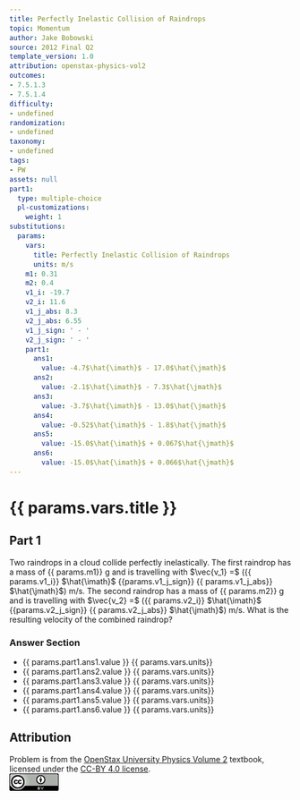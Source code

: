 ```yaml
---
title: Perfectly Inelastic Collision of Raindrops
topic: Momentum
author: Jake Bobowski
source: 2012 Final Q2
template_version: 1.0
attribution: openstax-physics-vol2
outcomes:
- 7.5.1.3
- 7.5.1.4
difficulty:
- undefined
randomization:
- undefined
taxonomy:
- undefined
tags:
- PW
assets: null
part1:
  type: multiple-choice
  pl-customizations:
    weight: 1
substitutions:
  params:
    vars:
      title: Perfectly Inelastic Collision of Raindrops
      units: m/s
    m1: 0.31
    m2: 0.4
    v1_i: -19.7
    v2_i: 11.6
    v1_j_abs: 8.3
    v2_j_abs: 6.55
    v1_j_sign: ' - '
    v2_j_sign: ' - '
    part1:
      ans1:
        value: -4.7$\hat{\imath}$ - 17.0$\hat{\jmath}$
      ans2:
        value: -2.1$\hat{\imath}$ - 7.3$\hat{\jmath}$
      ans3:
        value: -3.7$\hat{\imath}$ - 13.0$\hat{\jmath}$
      ans4:
        value: -0.52$\hat{\imath}$ - 1.8$\hat{\jmath}$
      ans5:
        value: -15.0$\hat{\imath}$ + 0.067$\hat{\jmath}$
      ans6:
        value: -15.0$\hat{\imath}$ + 0.066$\hat{\jmath}$
---
```

# {{ params.vars.title }}
## Part 1

Two raindrops in a cloud collide perfectly inelastically. The first raindrop has a mass of {{ params.m1}} g and is travelling with $\vec{v_1} =$ ({{ params.v1_i}} $\hat{\imath}$ {{params.v1_j_sign}} {{ params.v1_j_abs}} $\hat{\jmath}$) m/s. The second raindrop has a mass of {{ params.m2}} g and is travelling with $\vec{v_2} =$ ({{ params.v2_i}} $\hat{\imath}$ {{params.v2_j_sign}} {{ params.v2_j_abs}} $\hat{\jmath}$) m/s. What is the resulting velocity of the combined raindrop?

### Answer Section

- {{ params.part1.ans1.value }} {{ params.vars.units}}
- {{ params.part1.ans2.value }} {{ params.vars.units}}
- {{ params.part1.ans3.value }} {{ params.vars.units}}
- {{ params.part1.ans4.value }} {{ params.vars.units}}
- {{ params.part1.ans5.value }} {{ params.vars.units}}
- {{ params.part1.ans6.value }} {{ params.vars.units}}

## Attribution

Problem is from the [OpenStax University Physics Volume 2](https://openstax.org/details/books/university-physics-volume-2) textbook, licensed under the [CC-BY 4.0 license](https://creativecommons.org/licenses/by/4.0/).<br>![Image representing the Creative Commons 4.0 BY license.](https://raw.githubusercontent.com/firasm/bits/master/by.png)